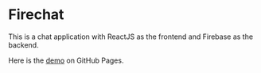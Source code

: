 # Firechat

This is a chat application with ReactJS as the frontend and Firebase as the backend.

Here is the [demo](https://victornguyen75.github.io/firechat/) on GitHub Pages.